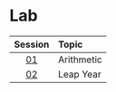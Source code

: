 # Lab

|  Session  | Topic      |
| :-------: | :--------- |
| [01](01/) | Arithmetic |
| [02](02/) | Leap Year  |
